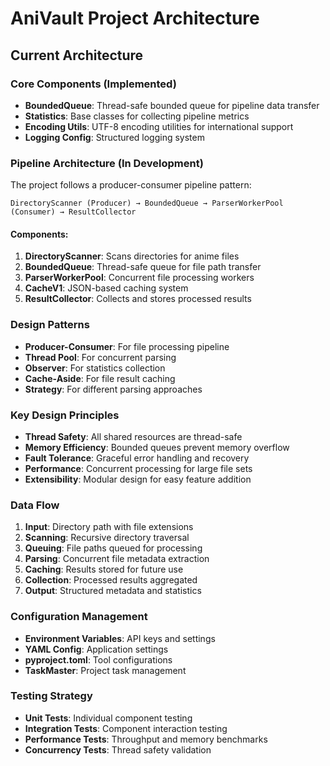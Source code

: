 # AniVault Project Architecture

## Current Architecture

### Core Components (Implemented)
- **BoundedQueue**: Thread-safe bounded queue for pipeline data transfer
- **Statistics**: Base classes for collecting pipeline metrics
- **Encoding Utils**: UTF-8 encoding utilities for international support
- **Logging Config**: Structured logging system

### Pipeline Architecture (In Development)
The project follows a producer-consumer pipeline pattern:

```
DirectoryScanner (Producer) → BoundedQueue → ParserWorkerPool (Consumer) → ResultCollector
```

#### Components:
1. **DirectoryScanner**: Scans directories for anime files
2. **BoundedQueue**: Thread-safe queue for file path transfer
3. **ParserWorkerPool**: Concurrent file processing workers
4. **CacheV1**: JSON-based caching system
5. **ResultCollector**: Collects and stores processed results

### Design Patterns
- **Producer-Consumer**: For file processing pipeline
- **Thread Pool**: For concurrent parsing
- **Observer**: For statistics collection
- **Cache-Aside**: For file result caching
- **Strategy**: For different parsing approaches

### Key Design Principles
- **Thread Safety**: All shared resources are thread-safe
- **Memory Efficiency**: Bounded queues prevent memory overflow
- **Fault Tolerance**: Graceful error handling and recovery
- **Performance**: Concurrent processing for large file sets
- **Extensibility**: Modular design for easy feature addition

### Data Flow
1. **Input**: Directory path with file extensions
2. **Scanning**: Recursive directory traversal
3. **Queuing**: File paths queued for processing
4. **Parsing**: Concurrent file metadata extraction
5. **Caching**: Results stored for future use
6. **Collection**: Processed results aggregated
7. **Output**: Structured metadata and statistics

### Configuration Management
- **Environment Variables**: API keys and settings
- **YAML Config**: Application settings
- **pyproject.toml**: Tool configurations
- **TaskMaster**: Project task management

### Testing Strategy
- **Unit Tests**: Individual component testing
- **Integration Tests**: Component interaction testing
- **Performance Tests**: Throughput and memory benchmarks
- **Concurrency Tests**: Thread safety validation
